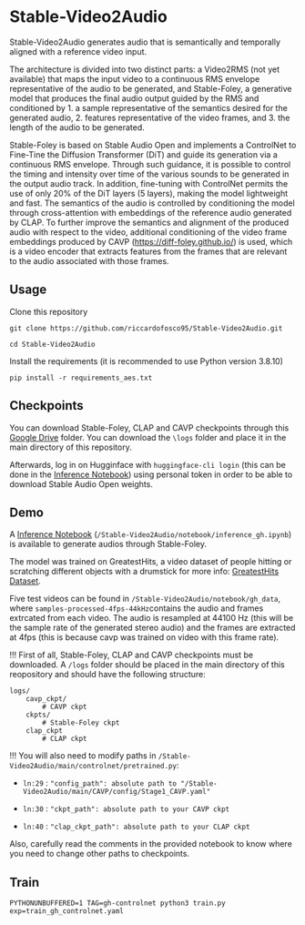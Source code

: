 # Stable-Video2Audio

Stable-Video2Audio generates audio that is semantically and temporally aligned with a reference video input. 

The architecture is divided into two distinct parts: a Video2RMS (not yet available) that maps the input video to a continuous RMS envelope representative of the audio to be generated, and Stable-Foley, a generative model that produces the final audio output guided by the RMS and conditioned by 1. a sample representative of the semantics desired for the generated audio, 2. features representative of the video frames, and 3. the length of the audio to be generated.

Stable-Foley is based on Stable Audio Open and implements a ControlNet to Fine-Tine the Diffusion Transformer (DiT) and guide its generation via a continuous RMS envelope. 
Through such guidance, it is possible to control the timing and intensity over time of the various sounds to be generated in the output audio track. 
In addition, fine-tuning with ControlNet permits the use of only 20% of the DiT layers (5 layers), making the model lightweight and fast. 
The semantics of the audio is controlled by conditioning the model through cross-attention with embeddings of the reference audio generated by CLAP. 
To further improve the semantics and alignment of the produced audio with respect to the video, additional conditioning of the video frame embeddings produced by CAVP (https://diff-foley.github.io/) is used, which is a video encoder that extracts features from the frames that are relevant to the audio associated with those frames.

## Usage

Clone this repository

```
git clone https://github.com/riccardofosco95/Stable-Video2Audio.git

cd Stable-Video2Audio
```

Install the requirements (it is recommended to use Python version 3.8.10)

```
pip install -r requirements_aes.txt
```

## Checkpoints

You can download Stable-Foley, CLAP and CAVP checkpoints through this [Google Drive](https://drive.google.com/drive/folders/1A4b1fKQyIy8h9EOmQGU_8WxLL7Fvfd6j) folder. 
You can download the `\logs` folder and place it in the main directory of this repository.

Afterwards, log in on Hugginface with `huggingface-cli login` (this can be done in the [Inference Notebook](/notebook/inference_gh.ipynb)) using personal token in order to be able to download Stable Audio Open weights.


## Demo

A [Inference Notebook](/notebook/inference_gh.ipynb) (`/Stable-Video2Audio/notebook/inference_gh.ipynb`) is available to generate audios through Stable-Foley.

The model was trained on GreatestHits, a video dataset of people hitting or scratching different objects with a drumstick for more info: [GreatestHits Dataset](https://andrewowens.com/vis/). 

Five test videos can be found in `/Stable-Video2Audio/notebook/gh_data`, where `samples-processed-4fps-44kHz`contains the audio and frames extrcated from each video. 
The audio is resampled at 44100 Hz (this will be the sample rate of the generated stereo audio) and the frames are extracted at 4fps (this is because cavp was trained on video with this frame rate).

!!! First of all, Stable-Foley, CLAP and CAVP checkpoints must be downloaded. 
A `/logs` folder should be placed in the main directory of this reopository and should have the following structure:

```
logs/
    cavp_ckpt/
        # CAVP ckpt
    ckpts/
        # Stable-Foley ckpt
    clap_ckpt
        # CLAP ckpt
```

!!! You will also need to modify paths in `/Stable-Video2Audio/main/controlnet/pretrained.py`:

- `ln:29` : `"config_path": absolute path to "/Stable-Video2Audio/main/CAVP/config/Stage1_CAVP.yaml"`
- `ln:30` : `"ckpt_path": absolute path to your CAVP ckpt`

- `ln:40` : `"clap_ckpt_path": absolute path to your CLAP ckpt`

Also, carefully read the comments in the provided notebook to know where you need to change other paths to checkpoints.




## Train

```
PYTHONUNBUFFERED=1 TAG=gh-controlnet python3 train.py exp=train_gh_controlnet.yaml
```

